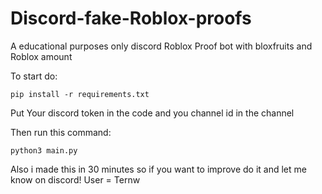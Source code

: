 # Discord-fake-Roblox-proofs
A educational purposes only discord Roblox Proof bot with bloxfruits and Roblox amount

To start do:
```
pip install -r requirements.txt
```

Put Your discord token in the code and you channel id in the channel

Then run this command:
```
python3 main.py
```


Also i made this in 30 minutes so if you want to improve do it and let me know on discord! 
User = Ternw
